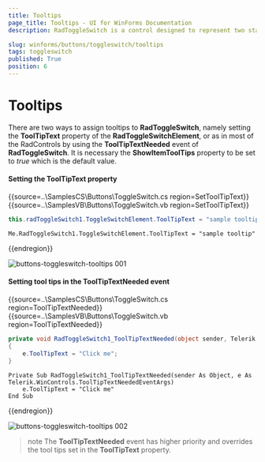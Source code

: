 ```yaml
---
title: Tooltips
page_title: Tooltips - UI for WinForms Documentation
description: RadToggleSwitch is a control designed to represent two states- e.g. true/false, On/Off, etc.

slug: winforms/buttons/toggleswitch/tooltips
tags: toggleswitch
published: True
position: 6 
---
```


# Tooltips

There are two ways to assign tooltips to __RadToggleSwitch__, namely setting the __ToolTipText__ property of the __RadToggleSwitchElement__, or as in most of the RadControls by using the __ToolTipTextNeeded__ event of __RadToggleSwitch__. It is necessary the __ShowItemToolTips__ property to be set to *true* which is the default value.

#### Setting the ToolTipText property

{{source=..\SamplesCS\Buttons\ToggleSwitch.cs region=SetToolTipText}} 
{{source=..\SamplesVB\Buttons\ToggleSwitch.vb region=SetToolTipText}}

````C#
this.radToggleSwitch1.ToggleSwitchElement.ToolTipText = "sample tooltip";

````
````VB.NET
Me.RadToggleSwitch1.ToggleSwitchElement.ToolTipText = "sample tooltip"

````

{{endregion}} 

![buttons-toggleswitch-tooltips 001](images/buttons-toggleswitch-tooltips001.png)

#### Setting tool tips in the ToolTipTextNeeded event

{{source=..\SamplesCS\Buttons\ToggleSwitch.cs region=ToolTipTextNeeded}} 
{{source=..\SamplesVB\Buttons\ToggleSwitch.vb region=ToolTipTextNeeded}}

````C#
private void RadToggleSwitch1_ToolTipTextNeeded(object sender, Telerik.WinControls.ToolTipTextNeededEventArgs e)
{
    e.ToolTipText = "Click me";
}

````
````VB.NET
Private Sub RadToggleSwitch1_ToolTipTextNeeded(sender As Object, e As Telerik.WinControls.ToolTipTextNeededEventArgs)
    e.ToolTipText = "Click me"
End Sub

````

{{endregion}} 

![buttons-toggleswitch-tooltips 002](images/buttons-toggleswitch-tooltips002.png)

>note The __ToolTipTextNeeded__ event has higher priority and overrides the tool tips set in  the __ToolTipText__ property.

 
